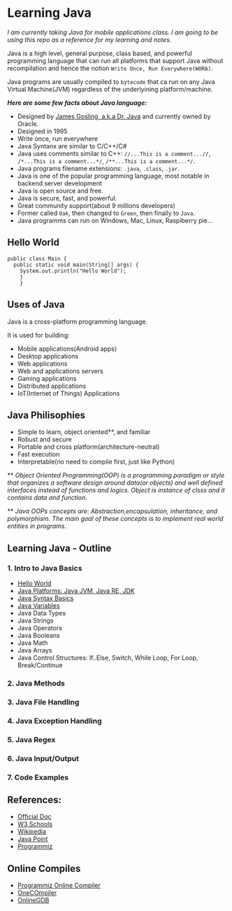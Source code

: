# Learning Java

*I am currently taking Java for mobile applications class. I am going to be using this repo as a reference for my learning and notes.* 

Java is a high level, general purpose, class based, and powerful programming language that can run all platforms that support Java without recompilation and hence the notion `Write Once, Run Everywhere(WORA)`. 

Java programs are usually compiled to `bytecode` that ca run on any Java Virtual Machine(JVM) regardless of the underlyining platform/machine. 


***Here are some few facts about Java language:***

* Designed by [James Gosling, a.k.a Dr. Java](https://en.wikipedia.org/wiki/James_Gosling) and currently owned by Oracle.
* Designed in 1995
* Write once, run everywhere
* Java Syntanx are similar to C/C++/C#
* Java uses comments similar to C++: `//...This is a comment...//`, `/*...This is a comment...*/`, `/**...This is a comment...*/`.
* Java programs filename extensions: `.java`, `.class`, `.jar`. 
* Java is one of the popular programming language, most notable in backend server development
* Java is open source and free.
* Java is secure, fast, and powerful.
* Great community support(about 9 millions developers)
* Former called `Oak`, then changed to `Green`, then finally to `Java`.
* Java programms can run on Windows, Mac, Linux, Raspiberry pie...


## Hello World 

```
public class Main {
  public static void main(String[] args) {
    System.out.println("Hello World");
    }
    }
```


## Uses of Java 

Java is a cross-platform programming language. 

It is used for building: 

* Mobile applications(Android apps)
* Desktop applications
* Web applications
* Web and applications servers
* Gaming applications
* Distributed applications
* IoT(Internet of Things) Applications


## Java Philisophies

* Simple to learn, object oriented**, and familiar
* Robust and secure
* Portable and cross platform(architecture-neutral)
* Fast execution
* Interpretable(no need to compile first, just like Python)

** *Object Oriented Programming(OOP) is a programming paradigm or style that organizes a software design around data(or objects) and well defined interfaces instead of functions and logics. Object is instance of clsss and it contains data and function.*

** *Java OOPs concepts are: Abstraction,encapsulation, inheritance, and polymorphism. The main goal of these concepts is to implement real world entities in programs.*


## Learning Java - Outline

### 1. Intro to Java Basics

* [Hello World](https://github.com/Nyandwi/learning-java/blob/main/java-basics/helloWorld.java)
* [Java Platforms: Java JVM, Java RE, JDK](https://github.com/Nyandwi/learning-java/blob/main/java-basics/java-platforms.md)
* [Java Syntax Basics](https://github.com/Nyandwi/learning-java/blob/main/java-basics/syntax-basics.md)
* [Java Variables](https://github.com/Nyandwi/learning-java/blob/main/java-basics/java-variables.md)
* Java Data Types
* Java Strings
* Java Operators
* Java Booleans
* Java Math
* Java Arrays
* Java Control Structures: If..Else, Switch, While Loop, For Loop, Break/Continue


### 2. Java Methods

### 3. Java File Handling

### 4. Java Exception Handling

### 5. Java Regex

### 6. Java Input/Output

### 7. Code Examples


## References: 

* [Official Doc](https://docs.oracle.com/javase/tutorial/)
* [W3 Schools](https://www.w3schools.com/java/default.asp)
* [Wikipedia](https://en.wikipedia.org/wiki/Java_(programming_language)#Editions)
* [Java Point](https://www.javatpoint.com/java-io)
* [Programmiz](https://www.programiz.com/java-programming)


## Online Compiles

* [Programmiz Online Compiler](https://www.programiz.com/java-programming/online-compiler/)
* [OneCOmpiler](https://onecompiler.com/java)
* [OnlineGDB](https://www.onlinegdb.com/online_java_compiler)
